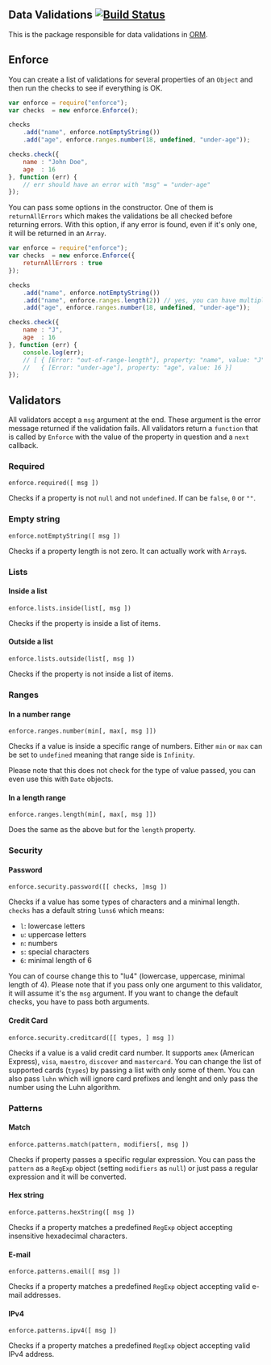 ## Data Validations [![Build Status](https://secure.travis-ci.org/dresende/node-enforce.png?branch=master)](http://travis-ci.org/dresende/node-enforce)

This is the package responsible for data validations in [ORM](http://dresende.github.io/node-orm2).

## Enforce

You can create a list of validations for several properties of an `Object` and then run the checks to
see if everything is OK.

```js
var enforce = require("enforce");
var checks  = new enforce.Enforce();

checks
	.add("name", enforce.notEmptyString())
	.add("age", enforce.ranges.number(18, undefined, "under-age"));

checks.check({
	name : "John Doe",
	age  : 16
}, function (err) {
	// err should have an error with "msg" = "under-age"
});
```

You can pass some options in the constructor. One of them is `returnAllErrors` which makes the validations
be all checked before returning errors. With this option, if any error is found, even if it's only one, it will be
returned in an `Array`.

```js
var enforce = require("enforce");
var checks  = new enforce.Enforce({
	returnAllErrors : true
});

checks
	.add("name", enforce.notEmptyString())
	.add("name", enforce.ranges.length(2)) // yes, you can have multiple validators per property
	.add("age", enforce.ranges.number(18, undefined, "under-age"));

checks.check({
	name : "J",
	age  : 16
}, function (err) {
	console.log(err);
	// [ { [Error: "out-of-range-length"], property: "name", value: "J" },
	//   { [Error: "under-age"], property: "age", value: 16 }]
});
```

## Validators

All validators accept a `msg` argument at the end. These argument is the error message returned if the
validation fails. All validators return a `function` that is called by `Enforce` with the value of the property
in question and a `next` callback.

### Required

`enforce.required([ msg ])`

Checks if a property is not `null` and not `undefined`. If can be `false`, `0` or `""`.

### Empty string

`enforce.notEmptyString([ msg ])`

Checks if a property length is not zero. It can actually work with `Array`s.

### Lists

#### Inside a list

`enforce.lists.inside(list[, msg ])`

Checks if the property is inside a list of items.

#### Outside a list

`enforce.lists.outside(list[, msg ])`

Checks if the property is not inside a list of items.

### Ranges

#### In a number range

`enforce.ranges.number(min[, max[, msg ]])`

Checks if a value is inside a specific range of numbers. Either `min` or `max` can be set to `undefined` meaning
that range side is `Infinity`.

Please note that this does not check for the type of value passed, you can even use this with `Date` objects.

#### In a length range

`enforce.ranges.length(min[, max[, msg ]])`

Does the same as the above but for the `length` property.

### Security

#### Password

`enforce.security.password([[ checks, ]msg ])`

Checks if a value has some types of characters and a minimal length. `checks` has a default string `luns6` which means:

- `l`: lowercase letters
- `u`: uppercase letters
- `n`: numbers
- `s`: special characters
- `6`: minimal length of 6

You can of course change this to "lu4" (lowercase, uppercase, minimal length of 4). Please note that if you pass only one argument
to this validator, it will assume it's the `msg` argument. If you want to change the default checks, you have to pass both arguments.

#### Credit Card

`enforce.security.creditcard([[ types, ] msg ])`

Checks if a value is a valid credit card number. It supports `amex` (American Express), `visa`, `maestro`, `discover` and `mastercard`.
You can change the list of supported cards (`types`) by passing a list with only some of them. You can also pass `luhn` which will ignore card
prefixes and lenght and only pass the number using the Luhn algorithm.

### Patterns

#### Match

`enforce.patterns.match(pattern, modifiers[, msg ])`

Checks if property passes a specific regular expression. You can pass the `pattern` as a `RegExp` object (setting `modifiers` as `null`)
or just pass a regular expression and it will be converted.

#### Hex string

`enforce.patterns.hexString([ msg ])`

Checks if a property matches a predefined `RegExp` object accepting insensitive hexadecimal characters.

#### E-mail

`enforce.patterns.email([ msg ])`

Checks if a property matches a predefined `RegExp` object accepting valid e-mail addresses.

#### IPv4

`enforce.patterns.ipv4([ msg ])`

Checks if a property matches a predefined `RegExp` object accepting valid IPv4 address.
